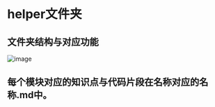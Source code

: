 # helper文件夹
## 文件夹结构与对应功能
![image](http://ww1.sinaimg.cn/large/b66fd225ly1g57enr4u8gj20x80fjjt4.jpg)
## 每个模块对应的知识点与代码片段在名称对应的名称.md中。